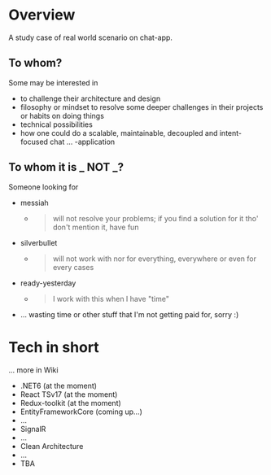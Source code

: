# Overview

A study case of real world scenario on chat-app.

## To whom?

Some may be interested in
- to challenge their architecture and design
- filosophy or mindset to resolve some deeper challenges in their projects or habits on doing things
- technical possibilities
- how one could do a scalable, maintainable, decoupled and intent-focused chat ... -application

## To whom it is _ NOT _?

Someone looking for
- messiah
  - > will not resolve your problems; if you find a solution for it tho' don't mention it, have fun
- silverbullet
  - > will not work with nor for everything, everywhere or even for every cases
- ready-yesterday
  - > I work with this when I have "time"
- ... wasting time or other stuff that I'm not getting paid for, sorry :)

# Tech in short

... more in Wiki

- .NET6 (at the moment)
- React TSv17 (at the moment)
- Redux-toolkit (at the moment)
- EntityFrameworkCore (coming up...)
- ...
- SignalR
- ...
- Clean Architecture
- ...
- TBA
